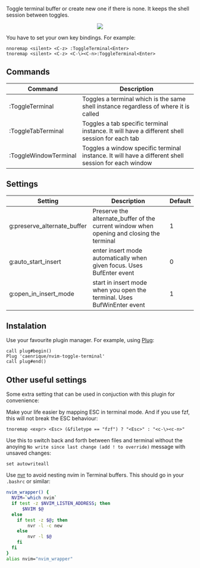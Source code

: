 Toggle terminal buffer or create new one if there is none.
It keeps the shell session between toggles.

<p align="center">
   <img src="https://i.imgur.com/vL96PcL.gif">
<p>

You have to set your own key bindings. For example:

```vim
nnoremap <silent> <C-z> :ToggleTerminal<Enter>
tnoremap <silent> <C-z> <C-\><C-n>:ToggleTerminal<Enter>
```

## Commands

| Command               | Description                                                                                         |
|-----------------------|-----------------------------------------------------------------------------------------------------|
| :ToggleTerminal       | Toggles a terminal which is the same shell instance regardless of where it is called                |
| :ToggleTabTerminal    | Toggles a tab specific terminal instance. It will have a different shell session for each tab            |
| :ToggleWindowTerminal | Toggles a window specific terminal instance. It will have a different shell session for each window |

## Settings

| Setting                     | Description                                                                               | Default |
|-----------------------------|-------------------------------------------------------------------------------------------|---------|
| g:preserve_alternate_buffer | Preserve the alternate_buffer of the current window when opening and closing the terminal | 1       |
| g:auto_start_insert         | enter insert mode automatically when given focus. Uses BufEnter event                     | 0       |
| g:open_in_insert_mode       | start in insert mode when you open the terminal. Uses BufWinEnter event                   | 1       |

## Instalation

Use your favourite plugin manager. For example, using [Plug](https://github.com/junegunn/vim-plug):

```vim
call plug#begin()
Plug 'caenrique/nvim-toggle-terminal'
call plug#end()
```

## Other useful settings

Some extra setting that can be used in conjuction with this plugin for convenience:

Make your life easier by mapping ESC in terminal mode. And if you use fzf, this will not break the ESC behaviour:

```vim
tnoremap <expr> <Esc> (&filetype == "fzf") ? "<Esc>" : "<c-\><c-n>"
```

Use this to switch back and forth between files and terminal without the anoying `No write since last change (add ! to override)` message with unsaved changes:

```vim
set autowriteall
```

Use [nvr](https://github.com/mhinz/neovim-remote) to avoid nesting nvim in Terminal buffers. This should go in your `.bashrc` or similar:

```bash
nvim_wrapper() {
  NVIM=`which nvim`
  if test -z $NVIM_LISTEN_ADDRESS; then
      $NVIM $@
  else
    if test -z $@; then
        nvr -l -c new
    else
        nvr -l $@
    fi
  fi
}
alias nvim="nvim_wrapper"
```

